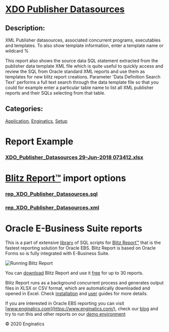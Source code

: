 # [XDO Publisher Datasources](https://www.enginatics.com/reports/xdo-publisher-datasources)
## Description: 
XML Publisher datasources, associated concurrent programs, executables and templates.
To also show template information, enter a template name or wildcard %

This report also shows the source data SQL statement extracted from the publisher data template XML file which is quite useful to quickly access and review the SQL from Oracle standard XML reports and use them as templates for new blitz report creations.
Parameter 'Data Definition Search Text' performs a full text search through the data template file so that you could for example enter a particular table name to list all XML publisher reports and their SQLs selecting from that table.
## Categories: 
[Application](https://www.enginatics.com/library/?pg=1&category[]=Application), [Enginatics](https://www.enginatics.com/library/?pg=1&category[]=Enginatics), [Setup](https://www.enginatics.com/library/?pg=1&category[]=Setup)
# Report Example
### [XDO_Publisher_Datasources 29-Jun-2018 073412.xlsx](https://www.enginatics.com/example/xdo-publisher-datasources)
# [Blitz Report™](https://www.enginatics.com/blitz-report) import options
### [rep_XDO_Publisher_Datasources.sql](https://www.enginatics.com/export/xdo-publisher-datasources)
### [rep_XDO_Publisher_Datasources.xml](https://www.enginatics.com/xml/xdo-publisher-datasources)
# Oracle E-Business Suite reports

This is a part of extensive [library](https://www.enginatics.com/library/) of SQL scripts for [Blitz Report™](https://www.enginatics.com/blitz-report/) that is the fastest reporting solution for Oracle EBS. Blitz Report is based on Oracle Forms so is fully integrated with E-Business Suite. 

![Running Blitz Report](https://www.enginatics.com/wp-content/uploads/2018/01/Running-blitz-report.png) 

You can [download](https://www.enginatics.com/download/) Blitz Report and use it [free](https://www.enginatics.com/pricing/) for up to 30 reports. 

Blitz Report runs as a background concurrent process and generates output files in XLSX or CSV format, which are automatically downloaded and opened in Excel. Check [installation](https://www.enginatics.com/installation-guide/) and [user](https://www.enginatics.com/user-guide/) guides for more details.

If you are interested in Oracle EBS reporting you can visit [www.enginatics.com](https://www.enginatics.com/), check our [blog](https://www.enginatics.com/blog) and try to run this and other reports on our [demo environment](http://demo.enginatics.com/)

© 2020 Enginatics